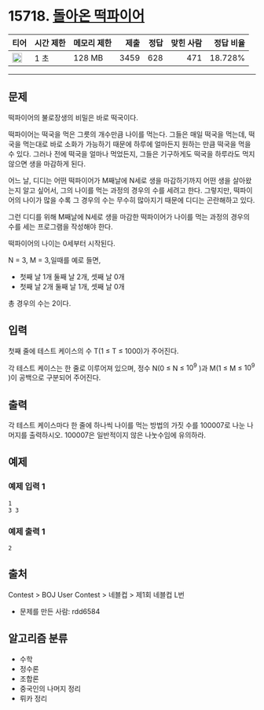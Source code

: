 # 15718. [돌아온 떡파이어](https://www.acmicpc.net/problem/15718)

| 티어                                                                  | 시간 제한 | 메모리 제한 | 제출 | 정답 | 맞힌 사람 | 정답 비율 |
| --------------------------------------------------------------------- | --------- | ----------- | ---: | ---: | --------: | --------: |
| <img src="https://static.solved.ac/tier_small/18.svg" width="20px" /> | 1 초      | 128 MB      | 3459 |  628 |       471 |   18.728% |

---

## 문제

떡파이어의 불로장생의 비밀은 바로 떡국이다.

떡파이어는 떡국을 먹은 그릇의 개수만큼 나이를 먹는다. 그들은 매일 떡국을 먹는데, 떡국을 먹는대로 바로 소화가 가능하기 때문에 하루에 얼마든지 원하는 만큼 떡국을 먹을 수 있다. 그러나 전에 떡국을 얼마나 먹었든지, 그들은 기구하게도 떡국을 하루라도 먹지 않으면 생을 마감하게 된다.

어느 날, 디디는 어떤 떡파이어가 M째날에 N세로 생을 마감하기까지 어떤 생을 살아왔는지 알고 싶어서, 그의 나이를 먹는 과정의 경우의 수를 세려고 한다. 그렇지만, 떡파이어의 나이가 많을 수록 그 경우의 수는 무수히 많아지기 때문에 디디는 곤란해하고 있다.

그런 디디를 위해 M째날에 N세로 생을 마감한 떡파이어가 나이를 먹는 과정의 경우의 수를 세는 프로그램을 작성해야 한다.

떡파이어의 나이는 0세부터 시작된다.

N = 3, M = 3,일때를 예로 들면,

- 첫째 날 1개 둘째 날 2개, 셋째 날 0개
- 첫째 날 2개 둘째 날 1개, 셋째 날 0개

총 경우의 수는 2이다.

## 입력

첫째 줄에 테스트 케이스의 수 T(1 ≤ T ≤ 1000)가 주어진다.

각 테스트 케이스는 한 줄로 이루어져 있으며, 정수 N(0 ≤ N ≤ $10^{9}$
)과 M(1 ≤ M ≤ $10^{9}$
)이 공백으로 구분되어 주어진다.

## 출력

각 테스트 케이스마다 한 줄에 하나씩 나이를 먹는 방법의 가짓 수를 100007로 나눈 나머지를 출력하시오. 100007은 일반적이지 않은 나눗수임에 유의하라.

## 예제

### 예제 입력 1

```
1
3 3
```

### 예제 출력 1

```
2
```

## 출처

Contest
\>
BOJ User Contest
\>
네블컵
\>
제1회 네블컵
L번

- 문제를 만든 사람: rdd6584

## 알고리즘 분류

- 수학
- 정수론
- 조합론
- 중국인의 나머지 정리
- 뤼카 정리

